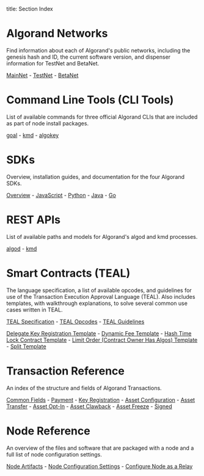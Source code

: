 title: Section Index

# Algorand Networks
Find information about each of Algorand's public networks, including the genesis hash and ID, the current software version, and dispenser information for TestNet and BetaNet.

[MainNet](./algorand-networks/mainnet.md) - [TestNet](./algorand-networks/testnet.md) - [BetaNet](./algorand-networks/betanet.md)

# Command Line Tools (CLI Tools)
List of available commands for three official Algorand CLIs that are included as part of node install packages.

[goal](./cli/goal/goal) - [kmd](./cli/kmd/kmd) - [algokey](./cli/algokey/algokey)

# SDKs

Overview, installation guides, and documentation for the four Algorand SDKs.

[Overview](./sdks.md) - [JavaScript](./sdks.md#javascript) - [Python](./sdks.md#python) - [Java](./sdks.md#java) - [Go](./sdks.md#go)

# REST APIs

List of available paths and models for Algorand's algod and kmd processes.

[algod](./rest-apis/algod.md) - [kmd](./rest-apis/kmd.md)

# Smart Contracts (TEAL)

The language specification, a list of available opcodes, and guidelines for use of the Transaction Execution Approval Language (TEAL). Also includes templates, with walkthrough explanations, to solve several common use cases written in TEAL.

[TEAL Specification](./teal/specification.md) - [TEAL Opcodes](./teal/opcodes.md) - [TEAL Guidelines](./teal/guidelines.md)


[Delegate Key Registration Template](./teal/templates/delegate_keyreg.md) - [Dynamic Fee Template](./teal/templates/dynamic_fee.md) - [Hash Time Lock Contract Template](./teal/templates/htlc.md) - [Limit Order (Contract Owner Has Algos) Template](./teal/templates/limit_ordera.md) - [Split Template](./teal/templates/split.md)

# Transaction Reference

An index of the structure and fields of Algorand Transactions.

[Common Fields](./transactions.md#common-fields) - [Payment](./transaction.md#payment-transaction) - [Key Registration](./transaction.md#key-registration-transaction) - [Asset Configuration](./transactions.md#asset-configuration-transaction) - [Asset Transfer](./transactions.md#asset-transfer-transaction) - [Asset Opt-In](./transactions.md#asset-accept-transaction) - [Asset Clawback](./transactions.md#asset-clawback-transaction) - [Asset Freeze](#asset-freeze) - [Signed](./transactions.md#signed-transaction)

# Node Reference

An overview of the files and software that are packaged with a node and a full list of node configuration settings.

[Node Artifacts](./node/artifacts.md) - [Node Configuration Settings](./node/config.md) - [Configure Node as a Relay](./node/relay.md)